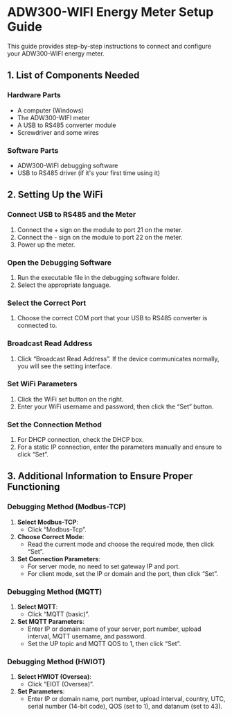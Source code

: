 # ADW300-WIFI Energy Meter Setup Guide

This guide provides step-by-step instructions to connect and configure your ADW300-WIFI energy meter.

## 1. List of Components Needed

### Hardware Parts
- A computer (Windows)
- The ADW300-WIFI meter
- A USB to RS485 converter module
- Screwdriver and some wires

### Software Parts
- ADW300-WIFI debugging software
- USB to RS485 driver (if it's your first time using it)

## 2. Setting Up the WiFi

### Connect USB to RS485 and the Meter
1. Connect the + sign on the module to port 21 on the meter.
2. Connect the - sign on the module to port 22 on the meter.
3. Power up the meter.

### Open the Debugging Software
1. Run the executable file in the debugging software folder.
2. Select the appropriate language.

### Select the Correct Port
1. Choose the correct COM port that your USB to RS485 converter is connected to.

### Broadcast Read Address
1. Click “Broadcast Read Address”. If the device communicates normally, you will see the setting interface.

### Set WiFi Parameters
1. Click the WiFi set button on the right.
2. Enter your WiFi username and password, then click the “Set” button.

### Set the Connection Method
1. For DHCP connection, check the DHCP box.
2. For a static IP connection, enter the parameters manually and ensure to click “Set”.

## 3. Additional Information to Ensure Proper Functioning

### Debugging Method (Modbus-TCP)
1. **Select Modbus-TCP**:
   - Click “Modbus-Tcp”.
2. **Choose Correct Mode**:
   - Read the current mode and choose the required mode, then click “Set”.
3. **Set Connection Parameters**:
   - For server mode, no need to set gateway IP and port.
   - For client mode, set the IP or domain and the port, then click “Set”.

### Debugging Method (MQTT)
1. **Select MQTT**:
   - Click “MQTT (basic)”.
2. **Set MQTT Parameters**:
   - Enter IP or domain name of your server, port number, upload interval, MQTT username, and password.
   - Set the UP topic and MQTT QOS to 1, then click “Set”.

### Debugging Method (HWIOT)
1. **Select HWIOT (Oversea)**:
   - Click “EIOT (Oversea)”.
2. **Set Parameters**:
   - Enter IP or domain name, port number, upload interval, country, UTC, serial number (14-bit code), QOS (set to 1), and datanum (set to 43).

